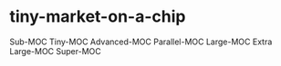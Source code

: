 # tiny-market-on-a-chip


Sub-MOC
Tiny-MOC
Advanced-MOC
Parallel-MOC
Large-MOC
Extra Large-MOC
Super-MOC
